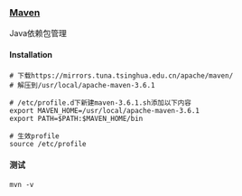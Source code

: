 ### [Maven](http://maven.apache.org/install.html)
Java依赖包管理

#### Installation
```
# 下载https://mirrors.tuna.tsinghua.edu.cn/apache/maven/
# 解压到/usr/local/apache-maven-3.6.1

# /etc/profile.d下新建maven-3.6.1.sh添加以下内容
export MAVEN_HOME=/usr/local/apache-maven-3.6.1
export PATH=$PATH:$MAVEN_HOME/bin

# 生效profile
source /etc/profile
```

#### 测试
```
mvn -v
```
